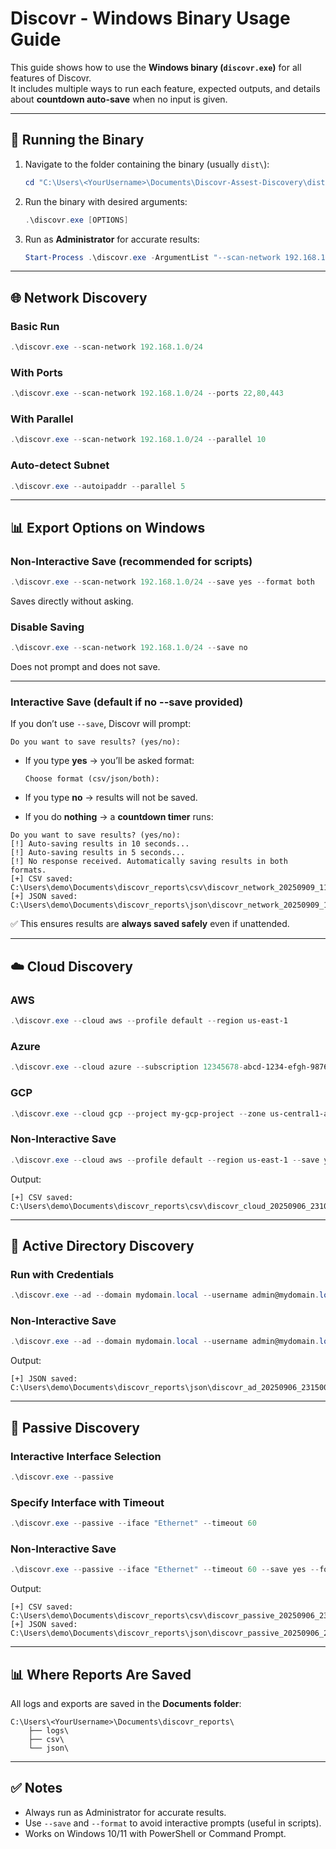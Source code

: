 # Discovr - Windows Binary Usage Guide

This guide shows how to use the **Windows binary (`discovr.exe`)** for all features of Discovr.  
It includes multiple ways to run each feature, expected outputs, and details about **countdown auto-save** when no input is given.

---

## 🔹 Running the Binary
1. Navigate to the folder containing the binary (usually `dist\`):
   ```powershell
   cd "C:\Users\<YourUsername>\Documents\Discovr-Assest-Discovery\dist"
   ```

2. Run the binary with desired arguments:
   ```powershell
   .\discovr.exe [OPTIONS]
   ```

3. Run as **Administrator** for accurate results:
   ```powershell
   Start-Process .\discovr.exe -ArgumentList "--scan-network 192.168.1.0/24" -Verb runAs
   ```

---

## 🌐 Network Discovery

### Basic Run
```powershell
.\discovr.exe --scan-network 192.168.1.0/24
```

### With Ports
```powershell
.\discovr.exe --scan-network 192.168.1.0/24 --ports 22,80,443
```

### With Parallel
```powershell
.\discovr.exe --scan-network 192.168.1.0/24 --parallel 10
```

### Auto-detect Subnet
```powershell
.\discovr.exe --autoipaddr --parallel 5
```

---

## 📊 Export Options on Windows

### Non-Interactive Save (recommended for scripts)
```powershell
.\discovr.exe --scan-network 192.168.1.0/24 --save yes --format both
```
Saves directly without asking.

### Disable Saving
```powershell
.\discovr.exe --scan-network 192.168.1.0/24 --save no
```
Does not prompt and does not save.

---

### Interactive Save (default if no --save provided)

If you don’t use `--save`, Discovr will prompt:
```
Do you want to save results? (yes/no):
```

- If you type **yes** → you’ll be asked format:
  ```
  Choose format (csv/json/both):
  ```

- If you type **no** → results will not be saved.

- If you do **nothing** → a **countdown timer** runs:

```
Do you want to save results? (yes/no):
[!] Auto-saving results in 10 seconds...
[!] Auto-saving results in 5 seconds...
[!] No response received. Automatically saving results in both formats.
[+] CSV saved: C:\Users\demo\Documents\discovr_reports\csv\discovr_network_20250909_113000.csv
[+] JSON saved: C:\Users\demo\Documents\discovr_reports\json\discovr_network_20250909_113000.json
```

✅ This ensures results are **always saved safely** even if unattended.

---

## ☁️ Cloud Discovery

### AWS
```powershell
.\discovr.exe --cloud aws --profile default --region us-east-1
```

### Azure
```powershell
.\discovr.exe --cloud azure --subscription 12345678-abcd-1234-efgh-9876543210ab
```

### GCP
```powershell
.\discovr.exe --cloud gcp --project my-gcp-project --zone us-central1-a
```

### Non-Interactive Save
```powershell
.\discovr.exe --cloud aws --profile default --region us-east-1 --save yes --format csv
```

Output:
```text
[+] CSV saved: C:\Users\demo\Documents\discovr_reports\csv\discovr_cloud_20250906_231000.csv
```

---

## 🏢 Active Directory Discovery

### Run with Credentials
```powershell
.\discovr.exe --ad --domain mydomain.local --username admin@mydomain.local --password "Secret123"
```

### Non-Interactive Save
```powershell
.\discovr.exe --ad --domain mydomain.local --username admin@mydomain.local --password "Secret123" --save yes --format json
```

Output:
```text
[+] JSON saved: C:\Users\demo\Documents\discovr_reports\json\discovr_ad_20250906_231500.json
```

---

## 📡 Passive Discovery

### Interactive Interface Selection
```powershell
.\discovr.exe --passive
```

### Specify Interface with Timeout
```powershell
.\discovr.exe --passive --iface "Ethernet" --timeout 60
```

### Non-Interactive Save
```powershell
.\discovr.exe --passive --iface "Ethernet" --timeout 60 --save yes --format both
```

Output:
```text
[+] CSV saved: C:\Users\demo\Documents\discovr_reports\csv\discovr_passive_20250906_232000.csv
[+] JSON saved: C:\Users\demo\Documents\discovr_reports\json\discovr_passive_20250906_232000.json
```

---

## 📊 Where Reports Are Saved
All logs and exports are saved in the **Documents folder**:
```
C:\Users\<YourUsername>\Documents\discovr_reports\
    ├── logs\
    ├── csv\
    └── json\
```

---

## ✅ Notes
- Always run as Administrator for accurate results.  
- Use `--save` and `--format` to avoid interactive prompts (useful in scripts).  
- Works on Windows 10/11 with PowerShell or Command Prompt.  
